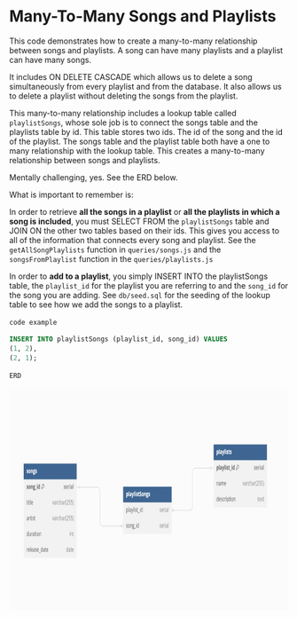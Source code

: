 # Many-To-Many Songs and Playlists

This code demonstrates how to create a many-to-many relationship between songs and playlists. A song can have many playlists and a playlist can have many songs.

It includes ON DELETE CASCADE which allows us to delete a song simultaneously from every playlist and from the database. It also allows us to delete a playlist without deleting the songs from the playlist.

This many-to-many relationship includes a lookup table called `playlistSongs`, whose sole job is to connect the songs table and the playlists table by id. This table stores two ids. The id of the song and the id of the playlist. The songs table and the playlist table both have a one to many relationship with the lookup table. This creates a many-to-many relationship between songs and playlists.

Mentally challenging, yes. See the ERD below.

What is important to remember is:

In order to retrieve **all the songs in a playlist** or **all the playlists in which a song is included**, you must SELECT FROM the `playlistSongs` table and JOIN ON the other two tables based on their ids. This gives you access to all of the information that connects every song and playlist. See the `getAllSongPlaylists` function in `queries/songs.js` and the `songsFromPlaylist` function in the `queries/playlists.js`

In order to **add to a playlist**, you simply INSERT INTO the playlistSongs table, the `playlist_id` for the playlist you are referring to and the `song_id` for the song you are adding. See `db/seed.sql` for the seeding of the lookup table to see how we add the songs to a playlist.

`code example`

```sql
INSERT INTO playlistSongs (playlist_id, song_id) VALUES
(1, 2),
(2, 1);
```

`ERD`

<img src="/assets/erd.png" height="400" width="700">
